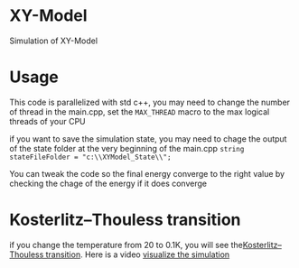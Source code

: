# XY-Model
Simulation of XY-Model
# Usage
This code is parallelized with std c++, you may need to change the number of thread in the main.cpp, set the ```MAX_THREAD``` macro to the max logical threads of your CPU

if you want to save the simulation state, you may need to chage the output of the state folder at the very beginning of the main.cpp 
```string stateFileFolder = "c:\\XYModel_State\\";```

You can tweak the code so the final energy converge to the right value by checking the chage of the energy if it does converge

# Kosterlitz–Thouless transition
if you change the temperature from 20 to 0.1K, you will see the[Kosterlitz–Thouless transition](https://en.wikipedia.org/wiki/Kosterlitz%E2%80%93Thouless_transition). Here is a video [visualize the simulation](https://www.youtube.com/watch?v=vBzXrdGuMuU)

